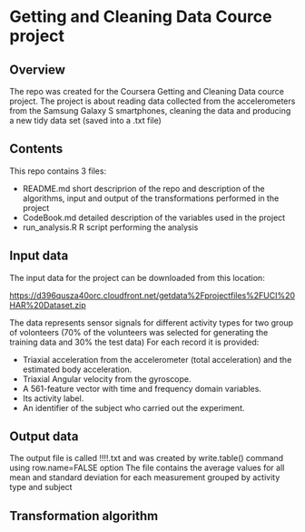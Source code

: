 # Getting and Cleaning Data Cource project

## Overview

The repo was created for the Coursera Getting and Cleaning Data cource project.
The project is about reading data collected from the accelerometers from the Samsung Galaxy S smartphones, cleaning the data and producing a new tidy data set (saved into a .txt file)

## Contents

This repo contains 3 files:

- README.md  short descriprion of the repo and description of the algorithms, input and output of the transformations performed in the project
- CodeBook.md detailed description of the variables used in the project  
- run_analysis.R R script performing the analysis

## Input data

The input data for the project can be downloaded from this location:

https://d396qusza40orc.cloudfront.net/getdata%2Fprojectfiles%2FUCI%20HAR%20Dataset.zip 

The data represents sensor signals for different activity types for two group of volonteers (70% of the volunteers was selected for generating the training data and 30% the test data)
For each record it is provided:
- Triaxial acceleration from the accelerometer (total acceleration) and the estimated body acceleration.
- Triaxial Angular velocity from the gyroscope. 
- A 561-feature vector with time and frequency domain variables. 
- Its activity label. 
- An identifier of the subject who carried out the experiment.

## Output data
The output file is called !!!!.txt and was created by write.table() command using row.name=FALSE option
The file contains the average values for all mean and standard deviation for each measurement grouped by activity type and subject

## Transformation algorithm
